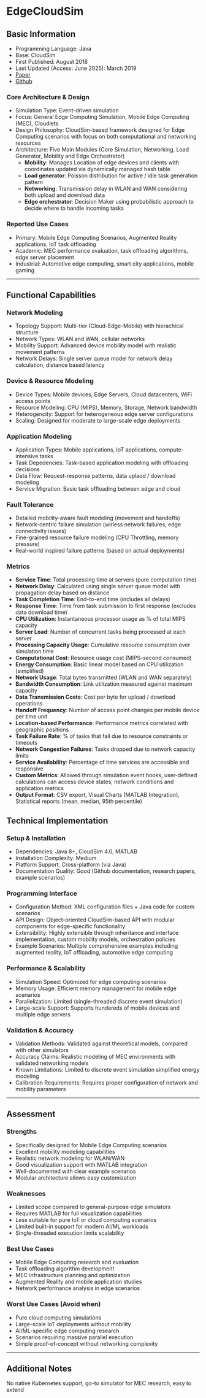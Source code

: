 # EdgeCloudSim
## Basic Information
- Programming Language: Java
- Base: CloudSim
- First Published: August 2018
- Last Updated (Access: June 2025): March 2019
- [Paper](https://onlinelibrary.wiley.com/doi/abs/10.1002/ett.3493)
- [Github](https://github.com/purdue-dcsl/EdgeCloudSim)

### Core Architecture & Design
- Simulation Type: Event-driven simulation
- Focus: General Edge Computing Simulation, Mobile Edge Computing (MEC), Cloudlets
- Design Philosophy: CloudSim-based framework designed for Edge Computing scenarios with focus on both computational and networking resources
- Architecture: Five Main Modules (Core Simulation, Networking, Load Generator, Mobility and Edge Orchestrator)
  - **Mobility**: Manages Location of edge devices and clients with coordinates updated via dynamically managed hash table
  - **Load generator**: Poisson distribution for active / idle task generation pattern
  - **Networking**: Transmission delay in WLAN and WAN considering both upload and download data
  - **Edge orchestrator**: Decision Maker using probabilistic approach to decide where to handle incoming tasks

### Reported Use Cases
- Primary: Mobile Edge Computing Scenarios, Augmented Reality applications, IoT task offloading
- Academic: MEC performance evaluation, task offloading algorithms, edge server placement
- Industrial: Automotive edge computing, smart city applications, mobile gaming

---

## Functional Capabilities
### Network Modeling
- Topology Support: Multi-tier (Cloud-Edge-Mobile) with hierachical structure
- Network Types: WLAN and WAN, cellular networks
- Mobility Support: Advanced device mobility model with realistic movement patterns
- Network Delays: Single server queue model for network delay calculation, distance based latency
### Device & Resource Modeling
- Device Types: Mobile devices, Edge Servers, Cloud datacenters, WiFi access points
- Resource Modeling: CPU (MIPS), Memory, Storage, Network bandwidth
- Heterogencity: Support for heterogeneous edge server configurations
- Scaling: Designed for moderate to large-scale edge deployments
### Application Modeling
- Application Types: Mobile applications, IoT applications, compute-intensive tasks
- Task Depedencies: Task-based application modeling with offloading decisions
- Data Flow: Request-response patterns, data uplaod / download modeling
- Service Migration: Basic task offloading between edge and cloud
### Fault Tolerance
- Detailed mobility-aware fault modeling (movement and handoffs)
- Network-centric failure simulation (wirless network failures, edge connectivity issues)
- Fine-grained resource failure modeling (CPU Throttling, memory pressure)
- Real-world inspired failure patterns (based on actual deployments)
### Metrics
- **Service Time**: Total processing time at servers (pure computation time)
- **Network Delay**: Calculated using single server queue model with propagation delay based on distance
- **Task Completion Time**: End-to-end time (includes all delays)
- **Response Time**: Time from task submission to first response (excludes data download time)
- **CPU Utilization**: Instantaneous processor usage as % of total MIPS capacity
- **Server Load**: Number of concurrent tasks being processed at each server
- **Processing Capacity Usage**: Cumulative resource consumption over simulation time
- **Computational Cost**: Resource usage cost (MIPS-second consumed)
- **Energy Consumption**: Basic linear model based on CPU utilization (simplified)
- **Network Usage**: Total bytes transmitted (WLAN and WAN separately)
- **Bandwidth Consumption**: Link utilization measured against maximum capacity
- **Data Transmission Costs**: Cost per byte for upload / download operations
- **Handoff Frequency**: Number of access point changes per mobile device per time unit
- **Location-based Performance**: Performance metrics correlated with geographic positions
- **Task Failure Rate**: % of tasks that fail due to resource constraints or timeouts
- **Network Congestion Failures**: Tasks dropped due to network capacity limits
- **Service Availability**: Percentage of time services are accessible and responsive
- **Custom Metrics**: Allowed through simulation event hooks, user-defined calculations can access device states, network conditions and application metrics
- **Output Format**: CSV export, Visual Charts (MATLAB Integration), Statistical reports (mean, median, 95th percentile)

## Technical Implementation
### Setup & Installation
- Dependencies: Java 8+, CloudSim 4.0, MATLAB
- Installation Complexity: Medium
- Platform Support: Cross-platform (via Java)
- Documentation Quality: Good (Github documentation, research papers, example scenarios)
### Programming Interface
- Configuration Method: XML configuration files + Java code for custom scenarios
- API Design: Object-oriented CloudSim-based API with modular components for edge-specific functionality
- Extensibility: Highly extensible through inheritance and interface implementation, custom mobility models, orchestration policies
- Example Scenarios: Multiple comprehensive examples including augmented reality, IoT offloading, automotive edge computing
### Performance & Scalability
- Simulation Speed: Optimized for edge computing scenarios
- Memory Usage: Efficient memory management for mobile edge scenarios
- Parallelization: Limited (single-threaded discrete event simulation)
- Large-scale Support: Supports hundereds of mobile devices and multiple edge servers
### Validation & Accuracy
- Validation Methods: Validated against theoretical models, compared with other simulators
- Accuracy Claims: Realistic modeling of MEC environments with validated networking models
- Known Limitations: Limited to discrete event simulation simplified energy modeling
- Calibration Requirements: Requires proper configuration of network and mobility parameters

---

## Assessment
### Strengths
- Specifically designed for Mobile Edge Computing scenarios
- Excellent mobility modeling capabilities
- Realistic network modeling for WLAN/WAN
- Good visualization support with MATLAB integration
- Well-documented with clear example scenarios
- Modular architecture allows easy customization
### Weaknesses
- Limited scope compared to general-purpose edge simulators
- Requires MATLAB for full visualization capabilities
- Less suitable for pure IoT or cloud computing scenarios
- Limited built-in support for modern AI/ML workloads
- Single-threaded execution limits scalability
### Best Use Cases
- Mobile Edge Computing research and evaluation
- Task offloading algorithm development
- MEC infrastructure planning and optimization
- Augmented Reality and mobile application studies
- Network performance analysis in edge scenarios
### Worst Use Cases (Avoid when)
- Pure cloud computing simulations
- Large-scale IoT deployments without mobility
- AI/ML-specific edge computing research
- Scenarios requiring massive parallel execution
- Simple proof-of-concept without networking complexity
---

## Additional Notes
No native Kubernetes support, go-to simulator for MEC research, easy to extend
